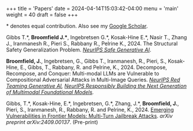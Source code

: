 +++
title = 'Papers'
date = 2024-04-14T15:03:42-04:00
menu = 'main'
weight = 40
draft = false
+++

\* denotes equal contribution. Also see my [Google Scholar](https://scholar.google.com/citations?user=mXzRbw8AAAAJ&hl=en&oi=sra).

Gibbs T.\*, **Broomfield J.\***, Ingebretsen G.\*, Kosak-Hine E.\*, Nasir T., Zhang J., Iranmanesh R., Pieri S., Rabbany R., Pelrine K., 2024. The Structural Safety Generalization Problem. [_NeurIPS Safe Generative AI_](https://safegenaiworkshop.github.io/). 

**Broomfield, J.**, Ingebretsen, G., Gibbs T., Iranmanesh, R., Pieri, S., Kosak-Hine, E., Gibbs, T., Rabbany, R. and Pelrine, K., 2024. Decompose, Recompose, and Conquer: Multi-modal LLMs are Vulnerable to Compositional Adversarial Attacks in Multi-Image Queries. _[NeurIPS Red Teaming Generative AI](https://redteaming-gen-ai.github.io/index.html#), [NeurIPS Responsibly Building the Next Generation of Multimodal Foundational Models](https://asu-apg.github.io/rbfm/)._

Gibbs, T.\*, Kosak-Hine, E.\*, Ingebretsen, G.\*, Zhang, J.\*, **Broomfield, J.**, Pieri, S., Iranmanesh, R., Rabbany, R. and Pelrine, K., 2024. [Emerging Vulnerabilities in Frontier Models: Multi-Turn Jailbreak Attacks](https://arxiv.org/pdf/2409.00137). _arXiv preprint arXiv:2409.00137_. (Pre-print)
